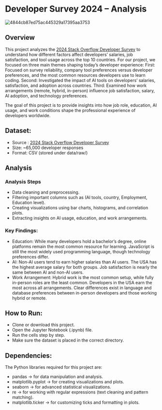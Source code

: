 # Developer Survey 2024 – Analysis

![4844cb87ed75ac445329a17395aa3753](https://github.com/user-attachments/assets/d260e91e-5cae-4485-9d7f-aba446ceb47c)


## Overview 

This project analyzes the [2024 Stack Overflow Developer Survey](https://survey.stackoverflow.co/2024/) to understand how different factors affect developers’ salaries, job satisfaction, and tool usage across the top 10 countries. 
For our project, we focused on three main themes shaping today’s developer experience:
First: Focused on survey reliability, company tool preferences versus developer preferences, and the most common resources developers use to learn coding.
Second: Investigated the impact of AI tools on developers’ salaries, satisfaction, and adoption across countries.
Third: Examined how work arrangements (remote, hybrid, in-person) influence job satisfaction, salary, AI adoption, and technology preferences.

The goal of this project is to provide insights into how job role, education, AI usage, and work conditions shape the professional experience of developers worldwide.


## Dataset:

- Source : [2024 Stack Overflow Developer Survey](https://survey.stackoverflow.co/2024/)
- Size: ~65,000 developer responses
- Format: CSV (stored under data/raw/)

## Analysis

### Analysis Steps
- Data cleaning and preprocessing.
- Filtering important columns such as (AI tools, country, Employment, Education level).
- Creating visualizations using bar charts, histograms, and correlation plots.
- Extracting insights on AI usage, education, and work arrangements.

### Key Findings:

- Education: While many developers hold a bachelor’s degree, online platforms remain the most common resource for learning. JavaScript is still the most widely used programming language, though technology preferences differ.
- AI: Non-AI users tend to earn higher salaries than AI users. The USA has the highest average salary for both groups. Job satisfaction is nearly the same between AI and non-AI users.
- Work Arrangement: Hybrid work is the most common setup, while fully in-person roles are the least common. Developers in the USA earn the most across all arrangements. Clear differences exist in language and database preferences between in-person developers and those working hybrid or remote.

## How to Run: 
- Clone or download this project.
- Open the Jupyter Notebook (.ipynb) file.
- Run the cells step by step.
- Make sure the dataset is placed in the correct directory. 

## Dependencies: 
The Python libraries required for this project are:

- pandas → for data manipulation and analysis.
- matplotlib.pyplot → for creating visualizations and plots.
- seaborn → for advanced statistical visualizations.
- re → for working with regular expressions (text cleaning and pattern matching).
- matplotlib.ticker → for customizing ticks and formatting in plots.


